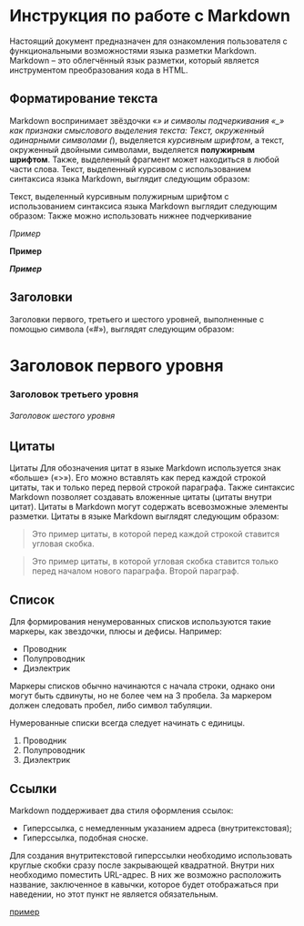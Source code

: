 # Инструкция по работе с Markdown
Настоящий документ предназначен для ознакомления пользователя с функциональными возможностями языка разметки Markdown. Markdown – это облегчённый язык разметки, который является инструментом преобразования кода в HTML.

## Форматирование текста


Markdown воспринимает звёздочки «*» и символы подчеркивания «_» как признаки смыслового выделения текста:
Текст, окруженный одинарными символами (*), выделяется *курсивным шрифтом*, а текст, окруженный двойными символами, выделяется **полужирным шрифтом**. Также, выделенный фрагмент может находиться в любой части слова. Текст, выделенный курсивом с использованием синтаксиса языка Markdown, выглядит следующим образом:


Текст, выделенный курсивным полужирным шрифтом с использованием синтаксиса языка Markdown выглядит следующим образом:
Также можно использовать нижнее подчеркивание


_Пример_


__Пример__


___Пример___  


## Заголовки


Заголовки первого, третьего и шестого уровней, выполненные с помощью символа («#»), выглядят следующим образом:


#  Заголовок первого уровня
### Заголовок третьего уровня
###### Заголовок шестого уровня


## Цитаты
Цитаты
Для обозначения цитат в языке Markdown используется знак «больше» («>»). Его можно вставлять как перед каждой строкой цитаты, так и только перед первой строкой параграфа. Также синтаксис Markdown позволяет создавать вложенные цитаты (цитаты внутри цитат). Цитаты в Markdown могут содержать всевозможные элементы разметки. Цитаты в языке Markdown выглядят следующим образом:


>Это пример цитаты,
>в которой перед каждой строкой
>ставится угловая скобка.


>Это пример цитаты,
в которой угловая скобка
ставится только перед началом нового параграфа.
>Второй параграф.
## Список

Для формирования ненумерованных списков используются такие маркеры, как звездочки, плюсы и дефисы. Например:
* Проводник
* Полупроводник
* Диэлектрик


Маркеры списков обычно начинаются с начала строки, однако они могут быть сдвинуты, но не более чем на 3 пробела. За маркером должен следовать пробел, либо символ табуляции. 


Нумерованные списки всегда следует начинать с единицы.


1.  Проводник
2.  Полупроводник
3.  Диэлектрик



## Ссылки
Markdown поддерживает два стиля оформления ссылок:


- Гиперссылка, с немедленным указанием адреса (внутритекстовая);
- Гиперссылка, подобная сноске.


Для создания внутритекстовой гиперссылки необходимо использовать круглые скобки сразу после закрывающей квадратной. Внутри них необходимо поместить URL-адрес. В них же возможно расположить название, заключенное в кавычки, которое будет отображаться при наведении, но этот пункт не является обязательным.


  [пример](http://example.com/ "Необязательная подсказка")